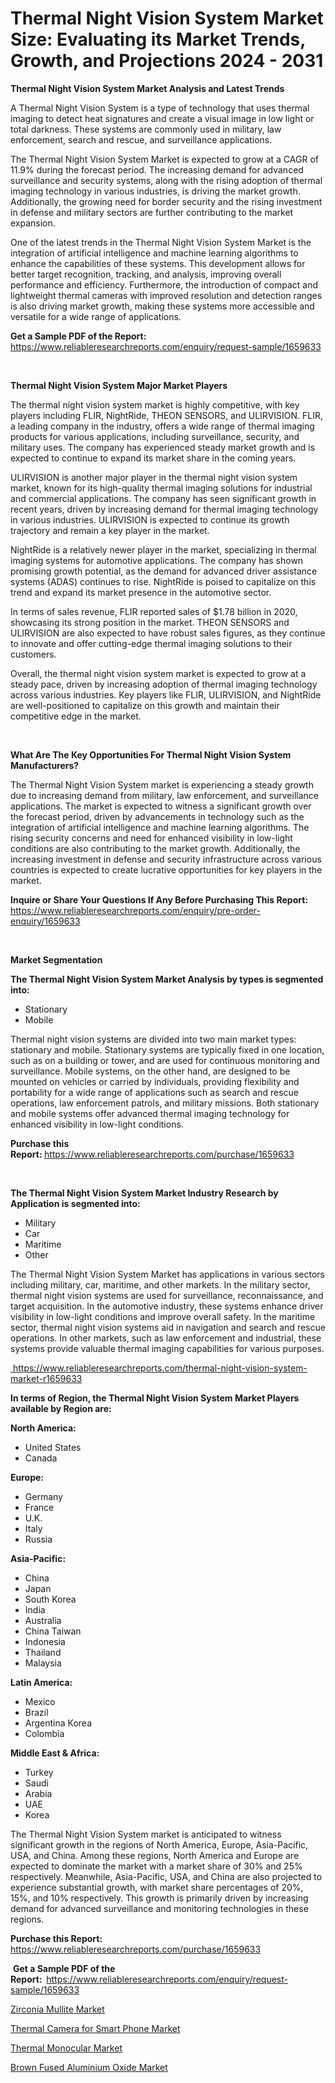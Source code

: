 <p><h1>Thermal Night Vision System Market Size: Evaluating its Market Trends, Growth, and Projections 2024 - 2031</h1></p><p><strong>Thermal Night Vision System Market Analysis and Latest Trends</strong></p>
<p><p>A Thermal Night Vision System is a type of technology that uses thermal imaging to detect heat signatures and create a visual image in low light or total darkness. These systems are commonly used in military, law enforcement, search and rescue, and surveillance applications.</p><p>The Thermal Night Vision System Market is expected to grow at a CAGR of 11.9% during the forecast period. The increasing demand for advanced surveillance and security systems, along with the rising adoption of thermal imaging technology in various industries, is driving the market growth. Additionally, the growing need for border security and the rising investment in defense and military sectors are further contributing to the market expansion.</p><p>One of the latest trends in the Thermal Night Vision System Market is the integration of artificial intelligence and machine learning algorithms to enhance the capabilities of these systems. This development allows for better target recognition, tracking, and analysis, improving overall performance and efficiency. Furthermore, the introduction of compact and lightweight thermal cameras with improved resolution and detection ranges is also driving market growth, making these systems more accessible and versatile for a wide range of applications.</p></p>
<p><strong>Get a Sample PDF of the Report:&nbsp;</strong> <a href="https://www.reliableresearchreports.com/enquiry/request-sample/1659633">https://www.reliableresearchreports.com/enquiry/request-sample/1659633</a></p>
<p>&nbsp;</p>
<p><strong>Thermal Night Vision System Major Market Players</strong></p>
<p><p>The thermal night vision system market is highly competitive, with key players including FLIR, NightRide, THEON SENSORS, and ULIRVISION. FLIR, a leading company in the industry, offers a wide range of thermal imaging products for various applications, including surveillance, security, and military uses. The company has experienced steady market growth and is expected to continue to expand its market share in the coming years.</p><p>ULIRVISION is another major player in the thermal night vision system market, known for its high-quality thermal imaging solutions for industrial and commercial applications. The company has seen significant growth in recent years, driven by increasing demand for thermal imaging technology in various industries. ULIRVISION is expected to continue its growth trajectory and remain a key player in the market.</p><p>NightRide is a relatively newer player in the market, specializing in thermal imaging systems for automotive applications. The company has shown promising growth potential, as the demand for advanced driver assistance systems (ADAS) continues to rise. NightRide is poised to capitalize on this trend and expand its market presence in the automotive sector.</p><p>In terms of sales revenue, FLIR reported sales of $1.78 billion in 2020, showcasing its strong position in the market. THEON SENSORS and ULIRVISION are also expected to have robust sales figures, as they continue to innovate and offer cutting-edge thermal imaging solutions to their customers.</p><p>Overall, the thermal night vision system market is expected to grow at a steady pace, driven by increasing adoption of thermal imaging technology across various industries. Key players like FLIR, ULIRVISION, and NightRide are well-positioned to capitalize on this growth and maintain their competitive edge in the market.</p></p>
<p>&nbsp;</p>
<p><strong>What Are The Key Opportunities For Thermal Night Vision System Manufacturers?</strong></p>
<p><p>The Thermal Night Vision System market is experiencing a steady growth due to increasing demand from military, law enforcement, and surveillance applications. The market is expected to witness a significant growth over the forecast period, driven by advancements in technology such as the integration of artificial intelligence and machine learning algorithms. The rising security concerns and need for enhanced visibility in low-light conditions are also contributing to the market growth. Additionally, the increasing investment in defense and security infrastructure across various countries is expected to create lucrative opportunities for key players in the market.</p></p>
<p><strong>Inquire or Share Your Questions If Any Before Purchasing This Report:</strong> <a href="https://www.reliableresearchreports.com/enquiry/pre-order-enquiry/1659633">https://www.reliableresearchreports.com/enquiry/pre-order-enquiry/1659633</a></p>
<p>&nbsp;</p>
<p><strong>Market Segmentation</strong></p>
<p><strong>The Thermal Night Vision System Market Analysis by types is segmented into:</strong></p>
<p><ul><li>Stationary</li><li>Mobile</li></ul></p>
<p><p>Thermal night vision systems are divided into two main market types: stationary and mobile. Stationary systems are typically fixed in one location, such as on a building or tower, and are used for continuous monitoring and surveillance. Mobile systems, on the other hand, are designed to be mounted on vehicles or carried by individuals, providing flexibility and portability for a wide range of applications such as search and rescue operations, law enforcement patrols, and military missions. Both stationary and mobile systems offer advanced thermal imaging technology for enhanced visibility in low-light conditions.</p></p>
<p><strong>Purchase this Report:&nbsp;</strong><a href="https://www.reliableresearchreports.com/purchase/1659633">https://www.reliableresearchreports.com/purchase/1659633</a></p>
<p>&nbsp;</p>
<p><strong>The Thermal Night Vision System Market Industry Research by Application is segmented into:</strong></p>
<p><ul><li>Military</li><li>Car</li><li>Maritime</li><li>Other</li></ul></p>
<p><p>The Thermal Night Vision System Market has applications in various sectors including military, car, maritime, and other markets. In the military sector, thermal night vision systems are used for surveillance, reconnaissance, and target acquisition. In the automotive industry, these systems enhance driver visibility in low-light conditions and improve overall safety. In the maritime sector, thermal night vision systems aid in navigation and search and rescue operations. In other markets, such as law enforcement and industrial, these systems provide valuable thermal imaging capabilities for various purposes.</p></p>
<p><a href="https://www.reliableresearchreports.com/thermal-night-vision-system-market-r1659633">&nbsp;https://www.reliableresearchreports.com/thermal-night-vision-system-market-r1659633</a></p>
<p><strong>In terms of Region, the Thermal Night Vision System Market Players available by Region are:</strong></p>
<p>
    <p> <strong> North America: </strong>
        <ul>
            <li>United States</li>
            <li>Canada</li>
        </ul>
        </p> 
    <p> <strong> Europe: </strong>
        <ul>
            <li>Germany</li>
            <li>France</li>
            <li>U.K.</li>
            <li>Italy</li>
            <li>Russia</li>
        </ul>
        </p> 
    <p> <strong> Asia-Pacific: </strong>
        <ul>
            <li>China</li>
            <li>Japan</li>
            <li>South Korea</li>
            <li>India</li>
            <li>Australia</li>
            <li>China Taiwan</li>
            <li>Indonesia</li>
            <li>Thailand</li>
            <li>Malaysia</li>
        </ul>
        </p> 
    <p> <strong> Latin America: </strong>
        <ul>
            <li>Mexico</li>
            <li>Brazil</li>
            <li>Argentina Korea</li>
            <li>Colombia</li>
        </ul>
        </p> 
    <p> <strong> Middle East & Africa: </strong>
        <ul>
            <li>Turkey</li>
            <li>Saudi</li>
            <li>Arabia</li>
            <li>UAE</li>
            <li>Korea</li>
        </ul>
    </p>
    </p>
<p><p>The Thermal Night Vision System market is anticipated to witness significant growth in the regions of North America, Europe, Asia-Pacific, USA, and China. Among these regions, North America and Europe are expected to dominate the market with a market share of 30% and 25% respectively. Meanwhile, Asia-Pacific, USA, and China are also projected to experience substantial growth, with market share percentages of 20%, 15%, and 10% respectively. This growth is primarily driven by increasing demand for advanced surveillance and monitoring technologies in these regions.</p></p>
<p><strong>Purchase this Report: </strong><a href="https://www.reliableresearchreports.com/purchase/1659633">https://www.reliableresearchreports.com/purchase/1659633</a></p>
<p>&nbsp;<strong>Get a Sample PDF of the Report:&nbsp;&nbsp;</strong><a href="https://www.reliableresearchreports.com/enquiry/request-sample/1659633">https://www.reliableresearchreports.com/enquiry/request-sample/1659633</a></p>
<p><strong></strong></p>
<p><p><a href="https://issuu.com/reportprime-2/docs/zirconia-mullite-market-size-2030.pptx">Zirconia Mullite Market</a></p><p><a href="https://github.com/kosella/Market-Research-Report-List-2/blob/main/thermal-camera-for-smart-phone-market.md">Thermal Camera for Smart Phone Market</a></p><p><a href="https://github.com/nathandecarvalho/Market-Research-Report-List-2/blob/main/thermal-monocular-market.md">Thermal Monocular Market</a></p><p><a href="https://issuu.com/reportprime-2/docs/brown-fused-aluminium-oxide-market-size-2030.pptx">Brown Fused Aluminium Oxide Market</a></p></p>